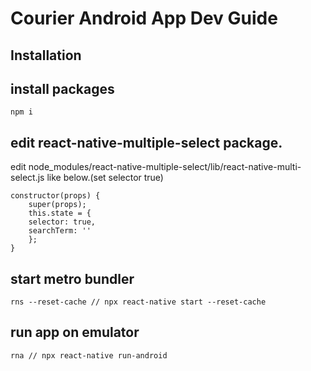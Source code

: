 <!--
 * @Author: @vedatbozkurt
 * @Email: info@wedat.org
 * @Date: 2021-04-10 14:35:58
 * @LastEditors: @vedatbozkurt
 * @LastEditTime: 2021-04-10 14:43:13
-->
# Courier Android App Dev Guide

## Installation


## install packages

```
npm i
```


## edit react-native-multiple-select package.

edit node_modules/react-native-multiple-select/lib/react-native-multi-select.js like below.(set selector true)

```
constructor(props) { 
    super(props); 
    this.state = { 
    selector: true, 
    searchTerm: '' 
    }; 
}

```

## start metro bundler

```
rns --reset-cache // npx react-native start --reset-cache
```


## run app on emulator

```
rna // npx react-native run-android